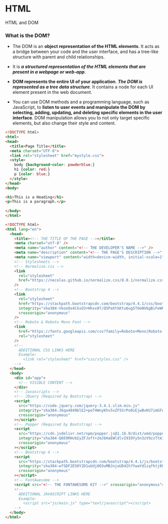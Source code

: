 # HTML
HTML and DOM

### What is the DOM?
- The DOM is an **object representation of the HTML elements**. It acts as a bridge between your code and the user interface, and has a tree-like structure with parent and child relationships.

- It is ***a structured representation of the HTML elements that are present in a webpage or web-app***. 

- **DOM represents the entire UI of your application**. ***The DOM is represented as a tree data structure***. It contains a node for each UI element present in the web document.

- You can use DOM methods and a programming language, such as JavaScript, to **listen to user events and manipulate the DOM by selecting, adding, updating, and deleting specific elements in the user interface**. DOM manipulation allows you to not only target specific elements, but also change their style and content.



```html
<!DOCTYPE html>
<html>
<head>
  <title>Page Title</title>
  <meta charset="UTF-8">
  <link rel="stylesheet" href="mystyle.css">
  <style>
    body {background-color: powderblue;}
    h1 {color: red;}
    p {color: blue;}
  </style>
</head>
<body>

<h1>This is a Heading</h1>
<p>This is a paragraph.</p>
  
</body>
</html>
```

```html
<!DOCTYPE html>
<html lang="en">
  <head>
    <title><!-- THE TITLE OF THE PAGE --></title>
    <meta charset="utf-8" />
    <meta name="author" content="<!-- THE DEVELOPER'S NAME -->" />
    <meta name="description" content="<!-- THE PAGE'S DESCRIPTION -->" />
    <meta name="viewport" content="width=device-width, initial-scale=1">
    <!-- Stylesheets -->
    <!-- Normalize.css -->
    <link
      rel="stylesheet"
      href="https://necolas.github.io/normalize.css/8.0.1/normalize.css"
    />
    <!-- Bootstrap 4 -->
    <link
      rel="stylesheet"
      href="https://stackpath.bootstrapcdn.com/bootstrap/4.4.1/css/bootstrap.min.css"
      integrity="sha384-Vkoo8x4CGsO3+Hhxv8T/Q5PaXtkKtu6ug5TOeNV6gBiFeWPGFN9MuhOf23Q9Ifjh"
      crossorigin="anonymous"
    />
    <!-- Roboto & Roboto Mono Font -->
    <link
      href="https://fonts.googleapis.com/css?family=Roboto+Mono|Roboto:400,400i,700&display=swap"
      rel="stylesheet"
    />
    <!--     
      ADDITIONAL CSS LINKS HERE
      Example:
        <link rel="stylesheet" href="css/styles.css" />
    -->
  </head>
  <body>
    <div id="app">
      <!-- VISIBLE CONTENT -->
    </div>
    <!-- Javascripts -->
    <!-- JQuery (Required by Bootstrap) -->
    <script
      src="https://code.jquery.com/jquery-3.4.1.slim.min.js"
      integrity="sha384-J6qa4849blE2+poT4WnyKhv5vZF5SrPo0iEjwBvKU7imGFAV0wwj1yYfoRSJoZ+n"
      crossorigin="anonymous"
    ></script>
    <!-- Popper (Required by Bootstrap) -->
    <script
      src="https://cdn.jsdelivr.net/npm/popper.js@1.16.0/dist/umd/popper.min.js"
      integrity="sha384-Q6E9RHvbIyZFJoft+2mJbHaEWldlvI9IOYy5n3zV9zzTtmI3UksdQRVvoxMfooAo"
      crossorigin="anonymous"
    ></script>
    <!-- Bootstrap 4 -->
    <script
      src="https://stackpath.bootstrapcdn.com/bootstrap/4.4.1/js/bootstrap.min.js"
      integrity="sha384-wfSDF2E50Y2D1uUdj0O3uMBJnjuUD4Ih7YwaYd1iqfktj0Uod8GCExl3Og8ifwB6"
      crossorigin="anonymous"
    ></script>
    <!-- FontAwesome -->
    <script src="<!-- THE FONTAWESOME KIT -->" crossorigin="anonymous"></script>
    <!--
      ADDITIONAL JAVASCRIPT LINKS HERE
      Example:
        <script src="js/main.js" type="text/javascript"></script>
    -->
  </body>
</html>
```




